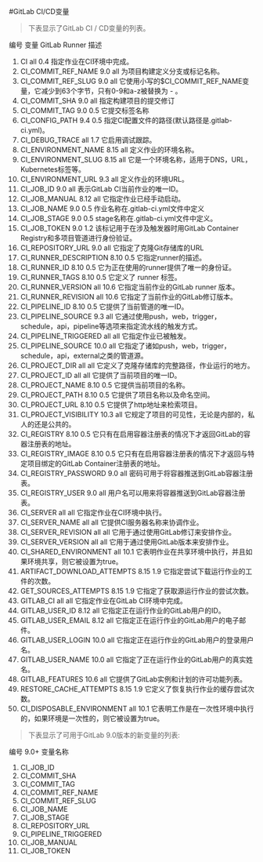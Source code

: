 #GitLab CI/CD变量 
> 下表显示了GitLab CI / CD变量的列表。

编号 	变量 	GitLab 	Runner 	描述
1. CI 	all 	0.4 	指定作业在CI环境中完成。
2. CI_COMMIT_REF_NAME 	9.0 	all 	为项目构建定义分支或标记名称。
3. CI_COMMIT_REF_SLUG 	9.0 	all 	它使用小写的$CI_COMMIT_REF_NAME变量，它减少到63个字节，只有0-9和a-z被替换为 - 。
4. CI_COMMIT_SHA 	9.0 	all 	指定构建项目的提交修订
5. CI_COMMIT_TAG 	9.0 	0.5 	它提交标签名称
6. CI_CONFIG_PATH 	9.4 	0.5 	指定CI配置文件的路径(默认路径是.gitlab-ci.yml)。
7. CI_DEBUG_TRACE 	all 	1.7 	它启用调试跟踪。
8. CI_ENVIRONMENT_NAME 	8.15 	all 	定义作业的环境名称。
9. CI_ENVIRONMENT_SLUG 	8.15 	all 	它是一个环境名称，适用于DNS，URL，Kubernetes标签等。
10. CI_ENVIRONMENT_URL 	9.3 	all 	定义作业的环境URL。
11. CI_JOB_ID 	9.0 	all 	表示GitLab CI当前作业的唯一ID。
12. CI_JOB_MANUAL 	8.12 	all 	它指定作业已经手动启动。
13. CI_JOB_NAME 	9.0 	0.5 	作业名称在.gitlab-ci.yml文件中定义
14. CI_JOB_STAGE 	9.0 	0.5 	stage名称在.gitlab-ci.yml文件中定义。
15. CI_JOB_TOKEN 	9.0 	1.2 	该标记用于在涉及触发器时用GitLab Container Registry和多项目管道进行身份验证。
16. CI_REPOSITORY_URL 	9.0 	all 	它指定了克隆Git存储库的URL
17. CI_RUNNER_DESCRIPTION 	8.10 	0.5 	它指定runner的描述。
18. CI_RUNNER_ID 	8.10 	0.5 	它为正在使用的runner提供了唯一的身份证。
19. CI_RUNNER_TAGS 	8.10 	0.5 	它定义了 runner 标签。
20. CI_RUNNER_VERSION 	all 	10.6 	它指定当前作业的GitLab runner 版本。
21. CI_RUNNER_REVISION 	all 	10.6 	它指定了当前作业的GitLab修订版本。
22. CI_PIPELINE_ID 	8.10 	0.5 	它提供了当前管道的唯一ID。
23. CI_PIPELINE_SOURCE 	9.3 	all 	它通过使用push，web，trigger，schedule，api，pipeline等选项来指定流水线的触发方式。
24. CI_PIPELINE_TRIGGERED 	all 	all 	它指定作业已被触发。
25. CI_PIPELINE_SOURCE 	10.0 	all 	它指定了诸如push，web，trigger，schedule，api，external之类的管道源。
26. CI_PROJECT_DIR 	all 	all 	它定义了克隆存储库的完整路径，作业运行的地方。
27. CI_PROJECT_ID 	all 	all 	它提供了当前项目的唯一ID。
28. CI_PROJECT_NAME 	8.10 	0.5 	它提供当前项目的名称。
29. CI_PROJECT_PATH 	8.10 	0.5 	它提供了项目名称以及命名空间。
30. CI_PROJECT_URL 	8.10 	0.5 	它提供了http地址来检索项目。
31. CI_PROJECT_VISIBILITY 	10.3 	all 	它规定了项目的可见性，无论是内部的，私人的还是公共的。
32. CI_REGISTRY 	8.10 		0.5 	它只有在启用容器注册表的情况下才返回GitLab的容器注册表的地址。
33. CI_REGISTRY_IMAGE 	8.10 	0.5 	它只有在启用容器注册表的情况下才返回与特定项目绑定的GitLab Container注册表的地址。
34. CI_REGISTRY_PASSWORD 	9.0 	all 	密码可用于将容器推送到GitLab容器注册表。
35. CI_REGISTRY_USER 	9.0 	all 	用户名可以用来将容器推送到GitLab容器注册表。
36. CI_SERVER 	all 	all 	它指定作业在CI环境中执行。
37. CI_SERVER_NAME 	all 	all 	它提供CI服务器名称来协调作业。
38. CI_SERVER_REVISION 	all 	all 	它用于通过使用GitLab修订来安排作业。
39. CI_SERVER_VERSION 	all 	all 	它用于通过使用GitLab版本来安排作业。
40. CI_SHARED_ENVIRONMENT 	all 	10.1 	它表明作业在共享环境中执行，并且如果环境共享，则它被设置为true。
41. ARTIFACT_DOWNLOAD_ATTEMPTS 	8.15 	1.9 	它指定尝试下载运行作业的工件的次数。
42. GET_SOURCES_ATTEMPTS 	8.15 	1.9 	它指定了获取源运行作业的尝试次数。
43. GITLAB_CI 	all 		all 	它指定作业在GitLab CI环境中完成。
44. GITLAB_USER_ID 	8.12 	all 	它指定正在运行作业的GitLab用户的ID。
45. GITLAB_USER_EMAIL 	8.12 	all 	它指定正在运行作业的GitLab用户的电子邮件。
46. GITLAB_USER_LOGIN 	10.0 	all 	它指定正在运行作业的GitLab用户的登录用户名。
47. GITLAB_USER_NAME 	10.0 	all 	它指定了正在运行作业的GitLab用户的真实姓名。
48. GITLAB_FEATURES 	10.6 	all 	它提供了GitLab实例和计划的许可功能列表。
49. RESTORE_CACHE_ATTEMPTS 	8.15 	1.9 	它定义了恢复执行作业的缓存尝试次数。
50. CI_DISPOSABLE_ENVIRONMENT 	all 	10.1 	它表明工作是在一次性环境中执行的，如果环境是一次性的，则它被设置为true。

> 下表显示了可用于GitLab 9.0版本的新变量的列表:

编号 	9.0+ 变量名称

1. CI_JOB_ID
2. CI_COMMIT_SHA
3. CI_COMMIT_TAG
4. CI_COMMIT_REF_NAME
5. CI_COMMIT_REF_SLUG
6. CI_JOB_NAME
7. CI_JOB_STAGE
8. CI_REPOSITORY_URL
9. CI_PIPELINE_TRIGGERED
10. CI_JOB_MANUAL
11. CI_JOB_TOKEN